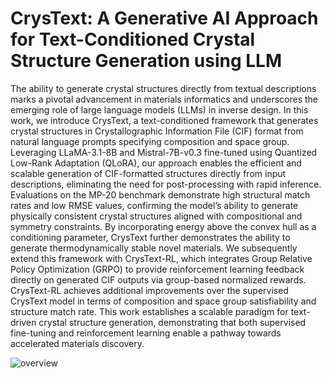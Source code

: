 # CrysText: A Generative AI Approach for Text-Conditioned Crystal Structure Generation using LLM 


The ability to generate crystal structures directly from textual descriptions marks a pivotal advancement in materials informatics and underscores the emerging role of large language models (LLMs) in inverse design. In this work, we introduce CrysText, a text-conditioned framework that generates crystal structures in Crystallographic Information File (CIF) format from natural language prompts specifying composition and space group. Leveraging LLaMA-3.1-8B and Mistral-7B-v0.3 fine-tuned using Quantized Low-Rank Adaptation (QLoRA), our approach enables the efficient and scalable generation of CIF-formatted structures directly from input descriptions, eliminating the need for post-processing with rapid inference. Evaluations on the MP-20 benchmark demonstrate high structural match rates and low RMSE values, confirming the model’s ability to generate physically consistent crystal structures aligned with compositional and symmetry constraints. By incorporating energy above the convex hull as a conditioning parameter, CrysText further demonstrates the ability to generate thermodynamically stable novel materials. We subsequently extend this framework with CrysText-RL, which integrates Group Relative Policy Optimization (GRPO) to provide reinforcement learning feedback directly on generated CIF outputs via group-based normalized rewards. CrysText-RL achieves additional improvements over the supervised CrysText model in terms of composition and space group satisfiability and structure match rate. This work establishes a scalable paradigm for text-driven crystal structure generation, demonstrating that both supervised fine-tuning and reinforcement learning enable a pathway towards accelerated materials discovery.

![overview](images/crystext_animation.gif)



